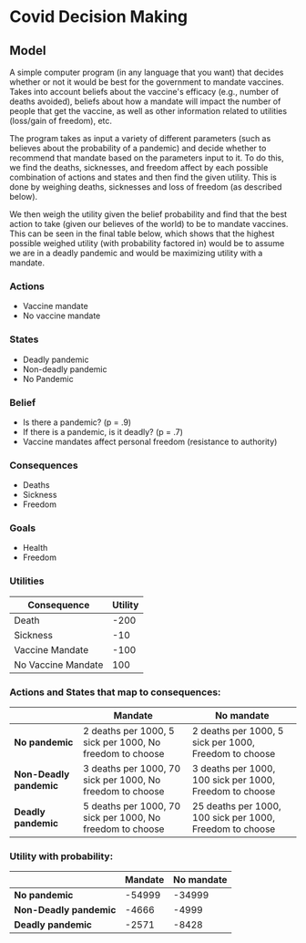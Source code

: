 # Covid Decision Making

## Model

A simple computer program (in any language that you want) that decides whether or not it would be best for the government to mandate vaccines.
Takes into account beliefs about the vaccine's efficacy (e.g., number of deaths avoided), beliefs about how a mandate will impact the number
of people that get the vaccine, as well as other information related to utilities (loss/gain of freedom), etc.

The program takes as input a variety of different parameters (such as believes about the probability of a pandemic) and decide whether to recommend that mandate based on the parameters input to it. To do this, we find the deaths, sicknesses, and freedom affect by each possible combination of actions and states and then find the given utility. This is done by weighing deaths, sicknesses and loss of freedom (as described below).

We then weigh the utility given the belief probability and find that the best action to take (given our believes of the world) to be to mandate vaccines. This can be seen in the final table below, which shows that the highest possible weighed utility (with probability factored in) would be to assume we are in a deadly pandemic and would be maximizing utility with a mandate.

### Actions

- Vaccine mandate
- No vaccine mandate

### States

- Deadly pandemic
- Non-deadly pandemic
- No Pandemic

### Belief

- Is there a pandemic? (p = .9)
- If there is a pandemic, is it deadly? (p = .7)
- Vaccine mandates affect personal freedom (resistance to authority)

### Consequences

- Deaths
- Sickness
- Freedom

### Goals

- Health
- Freedom

### Utilities

| Consequence        | Utility |
| ------------------ | ------- |
| Death              | -200    |
| Sickness           | -10     |
| Vaccine Mandate    | -100    |
| No Vaccine Mandate | 100     |

### Actions and States that map to consequences:

|                         | Mandate                                                   | No mandate                                               |
| ----------------------- | --------------------------------------------------------- | -------------------------------------------------------- |
| **No pandemic**         | 2 deaths per 1000, 5 sick per 1000, No freedom to choose  | 2 deaths per 1000, 5 sick per 1000, Freedom to choose    |
| **Non-Deadly pandemic** | 3 deaths per 1000, 70 sick per 1000, No freedom to choose | 3 deaths per 1000, 100 sick per 1000, Freedom to choose  |
| **Deadly pandemic**     | 5 deaths per 1000, 70 sick per 1000, No freedom to choose | 25 deaths per 1000, 100 sick per 1000, Freedom to choose |

### Utility with probability:

|                         | Mandate | No mandate |
| ----------------------- | ------- | ---------- |
| **No pandemic**         | -54999  | -34999     |
| **Non-Deadly pandemic** | -4666   | -4999      |
| **Deadly pandemic**     | -2571   | -8428      |
